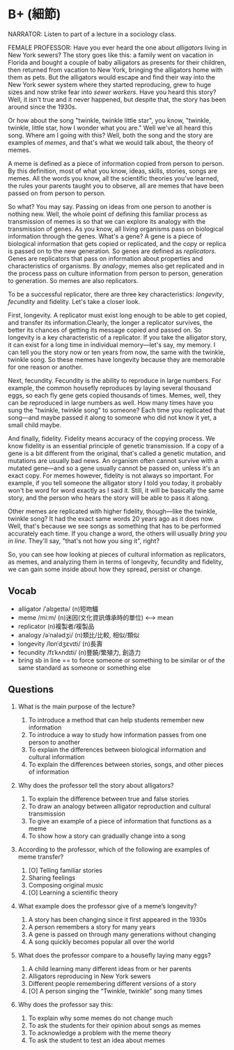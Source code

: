 # B+ (細節)

NARRATOR: Listen to part of a lecture in a sociology class.

FEMALE PROFESSOR: Have you ever heard the one about *alligators* living in New York sewers? The story goes like this: a family went on vacation in Florida and bought a couple of baby alligators as presents for their children, then returned from vacation to New York, bringing the alligators home with them as pets. But the alligators would escape and find their way into the New York sewer system where they started reproducing, grew to huge sizes and now strike fear into *sewer workers*. Have you heard this story?Well, it isn't true and it never happened, but despite that, the story has been around since the 1930s.

Or how about the song "twinkle, twinkle little star", you know, "twinkle, twinkle, little star, how I wonder what you are." Well we've all heard this song. Where am I going with this? Well, both the song and the story are examples of *memes*, and that's what we would talk about, the theory of memes.

A meme is defined as a piece of information copied from person to person. By this definition, most of what you know, ideas, skills, stories, songs are memes. All the words you know, all the scientific theories you've learned, the rules your parents taught you to observe, all are memes that have been passed on from person to person.

So what? You may say. Passing on ideas from one person to another is nothing new. Well, the whole point of defining this familiar process as transmission of memes is so that we can explore its analogy with the transmission of genes. As you know, all living organisms pass on biological information through the genes. What's a gene? A gene is a piece of biological information that gets copied or replicated, and the copy or replica is passed on to the new generation. So genes are defined as *replicators*. Genes are replicators that pass on information about properties and characteristics of organisms. By *analogy*, memes also get replicated and in the process pass on culture information from person to person, generation to generation. So memes are also replicators.

To be a successful replicator, there are three key characteristics: *longevity*, *fecundity* and fidelity. Let's take a closer look.

First, longevity. A replicator must exist long enough to be able to get copied, and transfer its information.Clearly, the longer a replicator survives, the better its chances of getting its message copied and passed on. So longevity is a key characteristic of a replicator. If you take the alligator story, it can exist for a long time in individual memory—let's say, my memory. I can tell you the story now or ten years from now, the same with the twinkle, twinkle song. So these memes have longevity because they are memorable for one reason or another.

Next, fecundity. Fecundity is the ability to reproduce in large numbers. For example, the common housefly reproduces by laying several thousand eggs, so each fly gene gets copied thousands of times. Memes, well, they can be reproduced in large numbers as well. How many times have you sung the "twinkle, twinkle song" to someone? Each time you replicated that song—and maybe passed it along to someone who did not know it yet, a small child maybe.

And finally, fidelity. Fidelity means accuracy of the copying process. We know fidelity is an essential principle of genetic transmission. If a copy of a gene is a bit different from the original, that's called a genetic mutation, and mutations are usually bad news. An organism often cannot survive with a mutated gene—and so a gene usually cannot be passed on, unless it's an exact copy. For memes however, fidelity is not always so important. For example, if you tell someone the alligator story I told you today, it probably won't be word for word exactly as I said it. Still, it will be basically the same story, and the person who hears the story will be able to pass it along.

Other memes are replicated with higher fidelity, though—like the twinkle, twinkle song? It had the exact same words 20 years ago as it does now. Well, that's because we see songs as something that has to be performed accurately each time. If you change a word, the others will usually *bring you in line*. They'll say, "that's not how you sing it", right?

So, you can see how looking at pieces of cultural information as replicators, as memes, and analyzing them in terms of longevity, fecundity and fidelity, we can gain some inside about how they spread, persist or change.

## Vocab
- alligator /ˈalɪɡeɪtə/  (n)短吻鱷
- meme /miːm/ (n)迷因(文化資訊傳承時的單位) <--> mean
- replicator (n)複製者/複製品
- analogy /əˈnalədʒi/ (n)類比/比較, 相似/類似
- longevity /lɒnˈdʒɛvɪti/ (n)長壽
- fecundity /fɪˈkʌndɪti/ (n)豐饒/繁殖力, 創造力
- bring sb in line == to force someone or something to be similar or of the same standard as someone or something else

## Questions
1. What is the main purpose of the lecture? 
	1. To introduce a method that can help students remember new information
	1. To introduce a way to study how information passes from one person to another
	1. To explain the differences between biological information and cultural information
	1. To explain the differences between stories, songs, and other pieces of information

2. Why does the professor tell the story about alligators? 
	1. To explain the difference between true and false stories
	1. To draw an analogy between alligator reproduction and cultural transmission
	1. To give an example of a piece of information that functions as a meme
	1. To show how a story can gradually change into a song

3. According to the professor, which of the following are examples of meme transfer? 
	1. [O] Telling familiar stories
	1. Sharing feelings
	1. Composing original music
	1. [O] Learning a scientific theory

4. What example does the professor give of a meme’s longevity? 
	1. A story has been changing since it first appeared in the 1930s
	1. A person remembers a story for many years
	1. A gene is passed on through many generations without changing
	1. A song quickly becomes popular all over the world

5. What does the professor compare to a housefly laying many eggs? 
	1. A child learning many different ideas from or her parents
	1. Alligators reproducing in New York sewers
	1. Different people remembering different versions of a story
	1. [O] A person singing the “Twinkle, twinkle” song many times

6. Why does the professor say this: 
	1. To explain why some memes do not change much
	1. To ask the students for their opinion about songs as memes
	1. To acknowledge a problem with the meme theory
	1. To ask the student to test an idea about memes
